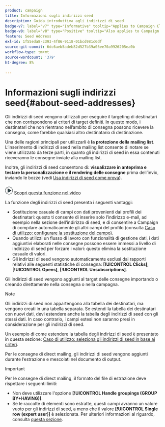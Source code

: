 ```yaml
---
product: campaign
title: Informazioni sugli indirizzi seed
description: Guida introduttiva agli indirizzi di seed
badge-v7: label="v7" type="Informative" tooltip="Applies to Campaign Classic v7"
badge-v8: label="v8" type="Positive" tooltip="Also applies to Campaign v8"
feature: Seed Address
exl-id: 1f55eda8-c393-4f86-9118-01bcd981c6df
source-git-commit: 6dc6aeb5adeb82d527b39a05ee70a9926205ea0b
workflow-type: tm+mt
source-wordcount: '379'
ht-degree: 8%

---
```


# Informazioni sugli indirizzi seed{#about-seed-addresses}



Gli indirizzi di seed vengono utilizzati per eseguire il targeting di destinatari che non corrispondono ai criteri di target definiti. In questo modo, i destinatari che non rientrano nell’ambito di consegna possono ricevere la consegna, come farebbe qualsiasi altro destinatario di destinazione.

Una delle ragioni principali per utilizzarli è **la protezione della mailing list**. L’inserimento di indirizzi di seed nella mailing list consente di notare se viene utilizzato da terze parti, in quanto gli indirizzi di seed in essa contenuti riceveranno le consegne inviate alla mailing list.

Inoltre, gli indirizzi di seed consentono di: **visualizzare in anteprima e testare la personalizzazione e il rendering delle consegne** prima dell’invio, inviando le bozze (vedi [Usa indirizzi di seed come prova](steps-defining-the-target-population.md#using-seed-addresses-as-proof)).

![](assets/do-not-localize/how-to-video.png) [Scopri questa funzione nel video](steps-defining-the-target-population.md#seeds-and-proofs-video)

La funzione degli indirizzi di seed presenta i seguenti vantaggi:

* Sostituzione casuale di campi con dati provenienti dai profili dei destinatari: questo ti consente di inserire solo l’indirizzo e-mail, ad esempio nella sezione dell’indirizzo di seed, e di consentire a Campaign di compilare automaticamente gli altri campi del profilo (consulta [Caso di utilizzo: configurare la sostituzione del campo](use-case--configuring-the-field-substitution.md)).
* Quando utilizzi un flusso di lavoro con funzionalità di gestione dati, i dati aggiuntivi elaborati nelle consegne possono essere immessi a livello di indirizzo di seed per forzare i valori: questo elimina la sostituzione casuale di valori.
* Gli indirizzi di seed vengono automaticamente esclusi dai rapporti relativi alle seguenti statistiche di consegna: **[!UICONTROL Clicks]**, **[!UICONTROL Opens]**, **[!UICONTROL Unsubscriptions]**.

Gli indirizzi di seed vengono aggiunti al target delle consegne importando o creando direttamente nella consegna o nella campagna.

>[!NOTE]
>
>Gli indirizzi di seed non appartengono alla tabella dei destinatari, ma vengono creati in una tabella separata. Se estendi la tabella dei destinatari con nuovi dati, devi estendere anche la tabella degli indirizzi di seed con gli stessi dati. In caso contrario, i campi estesi non saranno presi in considerazione per gli indirizzi di seed.
>
>Un esempio di come estendere la tabella degli indirizzi di seed è presentato in questa sezione: [Caso di utilizzo: seleziona gli indirizzi di seed in base ai criteri](use-case--selecting-seed-addresses-on-criteria.md).

Per le consegne di direct mailing, gli indirizzi di seed vengono aggiunti durante l’estrazione e mescolati nel documento di output.

>[!IMPORTANT]
>
>Per le consegne di direct mailing, il formato del file di estrazione deve rispettare i seguenti limiti:
>
>* Non deve utilizzare l&#39;opzione **[!UICONTROL Handle groupings (GROUP BY+HAVING)]**.
>* Se le raccolte di elementi sono estratte, questi campi avranno un valore vuoto per gli indirizzi di seed, a meno che il valore **[!UICONTROL Single row (expert user)]** è selezionata. Per ulteriori informazioni al riguardo, consulta [questa sezione](../../platform/using/executing-export-jobs.md#step-7---data-formatting).
>

